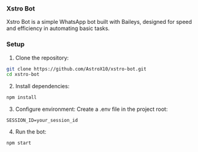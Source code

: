 ### Xstro Bot

Xstro Bot is a simple WhatsApp bot built with Baileys, designed for speed and efficiency in automating basic tasks.

### Setup

1. Clone the repository:
```bash
git clone https://github.com/AstroX10/xstro-bot.git
cd xstro-bot
```

2. Install dependencies:
```bash
npm install
```

3. Configure environment: Create a .env file in the project root:
```env
SESSION_ID=your_session_id
```

4. Run the bot:
```bash
npm start
```
